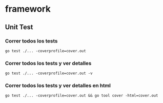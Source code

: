 # framework

## Unit Test

### Correr todos los tests
```go test ./... -coverprofile=cover.out```


### Correr todos los tests y ver detalles
```go test ./... -coverprofile=cover.out -v```

### Correr todos los tests y ver detalles en html
```go test ./... -coverprofile=cover.out && go tool cover -html=cover.out```